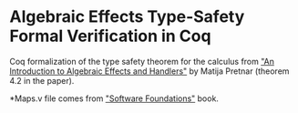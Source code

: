 # Algebraic Effects Type-Safety Formal Verification in Coq

Coq formalization of the type safety theorem for the calculus from ["An Introduction to Algebraic Effects and Handlers"](https://www.sciencedirect.com/science/article/pii/S1571066115000705) by Matija Pretnar (theorem 4.2 in the paper).

*Maps.v file comes from ["Software Foundations"](https://softwarefoundations.cis.upenn.edu/) book.